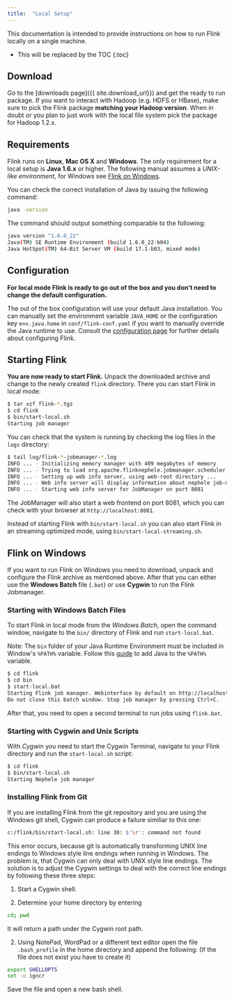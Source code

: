 ```yaml
---
title:  "Local Setup"
---
```

<!--
Licensed to the Apache Software Foundation (ASF) under one
or more contributor license agreements.  See the NOTICE file
distributed with this work for additional information
regarding copyright ownership.  The ASF licenses this file
to you under the Apache License, Version 2.0 (the
"License"); you may not use this file except in compliance
with the License.  You may obtain a copy of the License at

  http://www.apache.org/licenses/LICENSE-2.0

Unless required by applicable law or agreed to in writing,
software distributed under the License is distributed on an
"AS IS" BASIS, WITHOUT WARRANTIES OR CONDITIONS OF ANY
KIND, either express or implied.  See the License for the
specific language governing permissions and limitations
under the License.
-->

This documentation is intended to provide instructions on how to run Flink locally on a single machine.

* This will be replaced by the TOC
{:toc}

## Download

Go to the [downloads page]({{ site.download_url}}) and get the ready to run package. If you want to interact with Hadoop (e.g. HDFS or HBase), make sure to pick the Flink package **matching your Hadoop version**. When in doubt or you plan to just work with the local file system pick the package for Hadoop 1.2.x.

## Requirements

Flink runs on **Linux**, **Mac OS X** and **Windows**. The only requirement for a local setup is **Java 1.6.x** or higher. The following manual assumes a *UNIX-like environment*, for Windows see [Flink on Windows](#flink-on-windows).

You can check the correct installation of Java by issuing the following command:

~~~bash
java -version
~~~

The command should output something comparable to the following:

~~~bash
java version "1.6.0_22"
Java(TM) SE Runtime Environment (build 1.6.0_22-b04)
Java HotSpot(TM) 64-Bit Server VM (build 17.1-b03, mixed mode)
~~~

## Configuration

**For local mode Flink is ready to go out of the box and you don't need to change the default configuration.**

The out of the box configuration will use your default Java installation. You can manually set the environment variable `JAVA_HOME` or the configuration key `env.java.home` in `conf/flink-conf.yaml` if you want to manually override the Java runtime to use. Consult the [configuration page](config.html) for further details about configuring Flink.

## Starting Flink

**You are now ready to start Flink.** Unpack the downloaded archive and change to the newly created `flink` directory. There you can start Flink in local mode:

~~~bash
$ tar xzf flink-*.tgz
$ cd flink
$ bin/start-local.sh
Starting job manager
~~~

You can check that the system is running by checking the log files in the `logs` directory:

~~~bash
$ tail log/flink-*-jobmanager-*.log
INFO ... - Initializing memory manager with 409 megabytes of memory
INFO ... - Trying to load org.apache.flinknephele.jobmanager.scheduler.local.LocalScheduler as scheduler
INFO ... - Setting up web info server, using web-root directory ...
INFO ... - Web info server will display information about nephele job-manager on localhost, port 8081.
INFO ... - Starting web info server for JobManager on port 8081
~~~

The JobManager will also start a web frontend on port 8081, which you can check with your browser at `http://localhost:8081`.

Instead of starting Flink with `bin/start-local.sh` you can also start Flink in an streaming optimized
mode, using `bin/start-local-streaming.sh`.

## Flink on Windows

If you want to run Flink on Windows you need to download, unpack and configure the Flink archive as mentioned above. After that you can either use the **Windows Batch** file (`.bat`) or use **Cygwin**  to run the Flink Jobmanager.

### Starting with Windows Batch Files

To start Flink in local mode from the *Windows Batch*, open the command window, navigate to the `bin/` directory of Flink and run `start-local.bat`.

Note: The ``bin`` folder of your Java Runtime Environment must be included in Window's ``%PATH%`` variable. Follow this [guide](http://www.java.com/en/download/help/path.xml) to add Java to the ``%PATH%`` variable.

~~~bash
$ cd flink
$ cd bin
$ start-local.bat
Starting Flink job manager. Webinterface by default on http://localhost:8081/.
Do not close this batch window. Stop job manager by pressing Ctrl+C.
~~~

After that, you need to open a second terminal to run jobs using `flink.bat`.

### Starting with Cygwin and Unix Scripts

With *Cygwin* you need to start the Cygwin Terminal, navigate to your Flink directory and run the `start-local.sh` script:

~~~bash
$ cd flink
$ bin/start-local.sh
Starting Nephele job manager
~~~

### Installing Flink from Git

If you are installing Flink from the git repository and you are using the Windows git shell, Cygwin can produce a failure similiar to this one:

~~~bash
c:/flink/bin/start-local.sh: line 30: $'\r': command not found
~~~

This error occurs, because git is automatically transforming UNIX line endings to Windows style line endings when running in Windows. The problem is, that Cygwin can only deal with UNIX style line endings. The solution is to adjust the Cygwin settings to deal with the correct line endings by following these three steps:

1. Start a Cygwin shell.

2. Determine your home directory by entering

~~~bash
cd; pwd
~~~

It will return a path under the Cygwin root path.

2.  Using NotePad, WordPad or a different text editor open the file `.bash_profile` in the home directory and append the following: (If the file does not exist you have to create it)

~~~bash
export SHELLOPTS
set -o igncr
~~~

Save the file and open a new bash shell.

